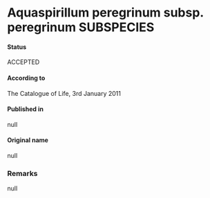 Aquaspirillum peregrinum subsp. peregrinum SUBSPECIES
=======

#### Status
ACCEPTED

#### According to
The Catalogue of Life, 3rd January 2011

#### Published in
null

#### Original name
null

### Remarks
null